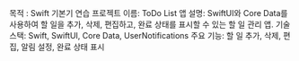 목적 : Swift 기본기 연습
프로젝트 이름: ToDo List 앱
설명: SwiftUI와 Core Data를 사용하여 할 일을 추가, 삭제, 편집하고, 완료 상태를 표시할 수 있는 할 일 관리 앱.
기술 스택: Swift, SwiftUI, Core Data, UserNotifications
주요 기능: 할 일 추가, 삭제, 편집, 알림 설정, 완료 상태 표시
